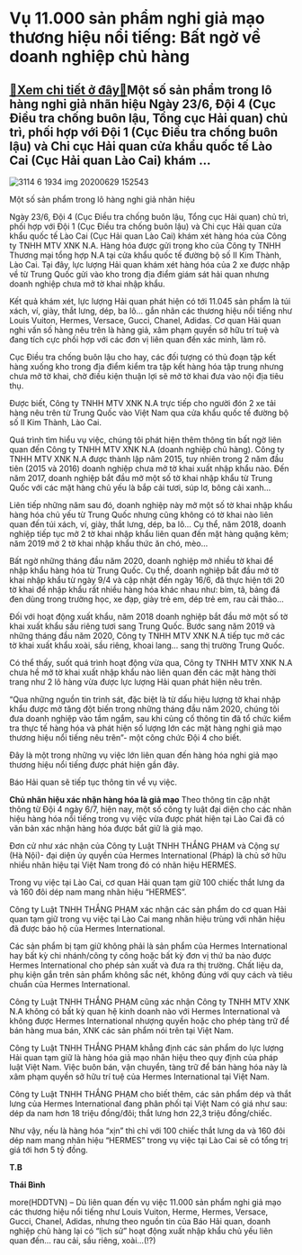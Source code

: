 Vụ 11.000 sản phẩm nghi giả mạo thương hiệu nổi tiếng: Bất ngờ về doanh nghiệp chủ hàng
=======================================================================================

[:gift:Xem chi tiết ở đây:gift:](https://hddtvn.com/vu-11-000-san-pham-nghi-gia-mao-thuong-hieu-noi-tieng-bat-ngo-ve-doanh-nghiep-chu-hang/)Một số sản phẩm trong lô hàng nghi giả nhãn hiệu Ngày 23/6, Đội 4 (Cục Điều tra chống buôn lậu, Tổng cục Hải quan) chủ trì, phối hợp với Đội 1 (Cục Điều tra chống buôn lậu) và Chi cục Hải quan cửa khẩu quốc tế Lào Cai (Cục Hải quan Lào Cai) khám …
-------------------------------------------------------------------------------------------------------------------------------------------------------------------------------------------------------------------------------------------------------





![3114 6 1934 img 20200629 152543](https://haiquanonline.com.vn/stores/news_dataimages/anhnd/072020/06/17/in_article/3114_6-1934_IMG_20200629_152543.jpg?rt=20200707075412 "Một số sản phẩm trong lô hàng nghi giả nhãn hiệu")


Một số sản phẩm trong lô hàng nghi giả nhãn hiệu



Ngày 23/6, Đội 4 (Cục Điều tra chống buôn lậu, Tổng cục Hải quan) chủ trì, phối hợp với Đội 1 (Cục Điều tra chống buôn lậu) và Chi cục Hải quan cửa khẩu quốc tế Lào Cai (Cục Hải quan Lào Cai) khám xét hàng hóa của Công ty TNHH MTV XNK N.A. Hàng hóa được gửi trong kho của Công ty TNHH Thương mại tổng hợp N.A tại cửa khẩu quốc tế đường bộ số II Kim Thành, Lào Cai. Tại đây, lực lượng Hải quan khám xét hàng hóa của 2 xe được nhập về từ Trung Quốc gửi vào kho trong địa điểm giám sát hải quan nhưng doanh nghiệp chưa mở tờ khai nhập khẩu.


Kết quả khám xét, lực lượng Hải quan phát hiện có tới 11.045 sản phẩm là túi xách, ví, giày, thắt lưng, dép, ba lô… gắn nhãn các thương hiệu nổi tiếng như Louis Vuiton, Hermes, Versace, Gucci, Chanel, Adidas. Cơ quan Hải quan nghi vấn số hàng nêu trên là hàng giả, xâm phạm quyền sở hữu trí tuệ và đang tích cực phối hợp với các đơn vị liên quan đến xác minh, làm rõ.


Cục Điều tra chống buôn lậu cho hay, các đối tượng có thủ đoạn tập kết hàng xuống kho trong địa điểm kiểm tra tập kết hàng hóa tập trung nhưng chưa mở tờ khai, chờ điều kiện thuận lợi sẽ mở tờ khai đưa vào nội địa tiêu thụ.


Được biết, Công ty TNHH MTV XNK N.A trực tiếp cho người đón 2 xe tải hàng nêu trên từ Trung Quốc vào Việt Nam qua cửa khẩu quốc tế đường bộ số II Kim Thành, Lào Cai.


Quá trình tìm hiểu vụ việc, chúng tôi phát hiện thêm thông tin bất ngờ liên quan đến Công ty TNHH MTV XNK N.A (doanh nghiệp chủ hàng). Công ty TNHH MTV XNK N.A được thành lập năm 2015, tuy nhiên trong 2 năm đầu tiên (2015 và 2016) doanh nghiệp chưa mở tờ khai xuất nhập khẩu nào. Đến năm 2017, doanh nghiệp bắt đầu mở một số tờ khai nhập khẩu từ Trung Quốc với các mặt hàng chủ yếu là bắp cải tươi, súp lơ, bông cải xanh…


Liên tiếp những năm sau đó, doanh nghiệp này mở một số tờ khai nhập khẩu hàng hóa chủ yếu từ Trung Quốc nhưng cũng không có tờ khai nào liên quan đến túi xách, ví, giày, thắt lưng, dép, ba lô… Cụ thể, năm 2018, doanh nghiệp tiếp tục mở 2 tờ khai nhập khẩu liên quan đến mặt hàng quặng kẽm; năm 2019 mở 2 tờ khai nhập khẩu thức ăn chó, mèo…


Bất ngờ những tháng đầu năm 2020, doanh nghiệp mở nhiều tờ khai để nhập khẩu hàng hóa từ Trung Quốc. Cụ thể, doanh nghiệp bắt đầu mở tờ khai nhập khẩu từ ngày 9/4 và cập nhật đến ngày 16/6, đã thực hiện tới 20 tờ khai để nhập khẩu rất nhiều hàng hóa khác nhau như: bỉm, tã, bảng đá đen dùng trong trường học, xe đạp, giày trẻ em, dép trẻ em, rau cải thảo…


Đối với hoạt động xuất khẩu, năm 2018 doanh nghiệp bắt đầu mở một số tờ khai xuất khẩu sầu riêng tươi sang Trung Quốc. Bước sang năm 2019 và những tháng đầu năm 2020, Công ty TNHH MTV XNK N.A tiếp tục mở các tờ khai xuất khẩu xoài, sầu riêng, khoai lang… sang thị trường Trung Quốc.


Có thể thấy, suốt quá trình hoạt động vừa qua, Công ty TNHH MTV XNK N.A chưa hề mở tờ khai xuất nhập khẩu nào liên quan đến các mặt hàng thời trang như 2 lô hàng vừa được lực lượng Hải quan phát hiện nêu trên.


“Qua những nguồn tin trinh sát, đặc biệt là từ dấu hiệu lượng tờ khai nhập khẩu được mở tăng đột biến trong những tháng đầu năm 2020, chúng tôi đưa doanh nghiệp vào tầm ngắm, sau khi củng cố thông tin đã tổ chức kiểm tra thực tế hàng hóa và phát hiện số lượng lớn các mặt hàng nghi giả mạo thương hiệu nổi tiếng nêu trên”- một công chức Đội 4 cho biết.


Đây là một trong những vụ việc lớn liên quan đến hàng hóa nghi giả mạo thương hiệu nổi tiếng được phát hiện gần đây.


Báo Hải quan sẽ tiếp tục thông tin về vụ việc. 





**Chủ nhãn hiệu xác nhận hàng hóa là giả mạo** 
Theo thông tin cập nhật thông từ Đội 4 ngày 6/7, hiện nay, một số công ty luật đại diện cho các nhãn hiệu hàng hóa nổi tiếng trong vụ việc vừa được phát hiện tại Lào Cai đã có văn bản xác nhận hàng hóa được bắt giữ là giả mạo.


Đơn cử như xác nhận của Công ty Luật TNHH THẮNG PHẠM và Cộng sự (Hà Nội)- đại diện ủy quyền của Hermes International (Pháp) là chủ sở hữu nhiều nhãn hiệu tại Việt Nam trong đó có nhãn hiệu HERMES.


Trong vụ việc tại Lào Cai, cơ quan Hải quan tạm giữ 100 chiếc thắt lưng da và 160 đôi dép nam mang nhãn hiệu “HERMES”.


Công ty Luật TNHH THẮNG PHẠM xác nhận các sản phẩm do cơ quan Hải quan tạm giữ trong vụ việc tại Lào Cai mang nhãn hiệu trùng với nhãn hiệu đã được bảo hộ của Hermes International.


Các sản phẩm bị tạm giữ không phải là sản phẩm của Hermes International hay bất kỳ chi nhánh/công ty công hoặc bất kỳ đơn vị thứ ba nào được Hermes International cho phép sản xuất và đưa ra thị trường. Chất liệu da, phụ kiện gắn trên sản phẩm không sắc nét, không đúng với quy cách và tiêu chuẩn của Hermes International.


Công ty Luật TNHH THẮNG PHẠM cũng xác nhận Công ty TNHH MTV XNK N.A không có bất kỳ quan hệ kinh doanh nào với Hermes International và không được Hermes International nhượng quyền hoặc cho phép tàng trữ để bán hàng mua bán, XNK các sản phẩm nói trên tại Việt Nam.


Công ty Luật TNHH THẮNG PHẠM khẳng định các sản phẩm do lực lượng Hải quan tạm giữ là hàng hóa giả mạo nhãn hiệu theo quy định của pháp luật Việt Nam. Việc buôn bán, vận chuyển, tàng trữ để bán hàng hóa này là xâm phạm quyền sở hữu trí tuệ của Hermes International tại Việt Nam.


Công ty Luật TNHH THẮNG PHẠM cho biết thêm, các sản phẩm dép và thắt lưng của Hermes International đang phân phối tại Việt Nam có giá như sau: dép da nam hơn 18 triệu đồng/đôi; thắt lưng hơn 22,3 triệu đồng/chiếc.


Như vậy, nếu là hàng hóa “xịn” thì chỉ với 100 chiếc thắt lưng da và 160 đôi dép nam mang nhãn hiệu “HERMES” trong vụ việc tại Lào Cai sẽ có tổng trị giá tới hơn 5 tỷ đồng.


**T.B**








**Thái Bình**



more(HDDTVN) – Dù liên quan đến vụ việc 11.000 sản phẩm nghi giả mạo các thương hiệu nổi tiếng như Louis Vuiton, Herme, Hermes, Versace, Gucci, Chanel, Adidas, nhưng theo nguồn tin của Báo Hải quan, doanh nghiệp chủ hàng lại có “lịch sử” hoạt động xuất nhập khẩu chủ yếu liên quan đến… rau cải, sầu riêng, xoài…(!?)

